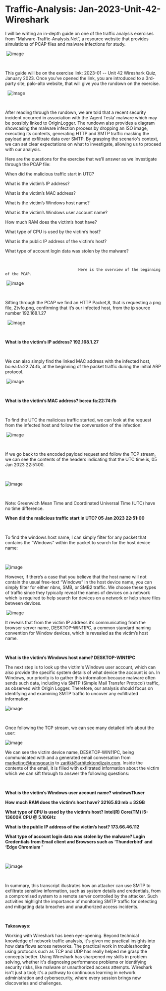 # Traffic-Analysis: Jan-2023-Unit-42-Wireshark

I will be writing an in-depth guide on one of the traffic analysis exercises from “Malware-Traffic-Analysis.Net”, a resource website that provides simulations of PCAP files and malware infections for study.

​
![image](https://github.com/user-attachments/assets/af725c7e-29d7-49b8-9925-63295a91665d)

​

This guide will be on the exercise link: 2023-01 -- Unit 42 Wireshark Quiz, January 2023. Once you’ve opened the link, you are introduced to a 3rd-party site, palo-alto website, that will give you the rundown on the exercise.

​​
​
![image](https://github.com/user-attachments/assets/397ebb21-09a2-4fb6-8ccf-afb8c72ed045)

​

After reading through the rundown, we are told that a recent security incident occurred in association with the ‘Agent Tesla’ malware which may be possibly linked to OriginLogger. The rundown also provides a diagram showcasing the malware infection process by dropping an ISO image, executing its contents, generating HTTP and SMTP traffic masking the payload and exfiltrate data over SMTP. By grasping the scenario's context, we can set clear expectations on what to investigate, allowing us to proceed with our analysis.

 

Here are the questions for the exercise that we’ll answer as we investigate through the PCAP file:

 

When did the malicious traffic start in UTC?

What is the victim’s IP address?

What is the victim’s MAC address?

What is the victim’s Windows host name?

What is the victim’s Windows user account name?

How much RAM does the victim’s host have?

What type of CPU is used by the victim’s host?

What is the public IP address of the victim’s host?

What type of account login data was stolen by the malware?

​​​​​

                                     Here is the overview of the beginning of the PCAP. ​

​
![image](https://github.com/user-attachments/assets/f3f92fa3-676d-42e1-a253-173097302b7e)

​

Sifting through the PCAP we find an HTTP Packet,8, that is requesting a png file, Ztvfo.png, confirming that it’s our infected host, from the ip source number 192.168.1.27​

​
​
![image](https://github.com/user-attachments/assets/75139f51-c6e2-49bd-af18-2efc4b1eac01)

​
​

**What is the victim’s IP address? 192.168.1.27**

​

We can also simply find the linked MAC address with the infected host, bc:ea:fa:22:74:fb, at the beginning of the packet traffic during the initial ARP protocol.

​​​
![image](https://github.com/user-attachments/assets/137ebf69-f956-43b5-a489-82ade11373d6)

​

**​What is the victim’s MAC address? bc:ea:fa:22:74:fb**

​

To find the UTC the malicious traffic started, we can look at the request from the infected host and follow the conversation of the infection:


​
![image](https://github.com/user-attachments/assets/cc1fddcf-799a-4ea6-8abc-4443034f1da7)


​

​If we go back to the encoded payload request and follow the TCP stream, we can see the contents of the headers indicating that the UTC time is, 05 Jan 2023 22:51:00.

​

​![image](https://github.com/user-attachments/assets/2b6b98f0-65e1-4699-8ef6-4fa94b6883a0)


​

Note: Greenwich Mean Time and Coordinated Universal Time (UTC) have no time difference.

 

**When did the malicious traffic start in UTC? 05 Jan 2023 22:51:00**

​

To find the windows host name, I can simply filter for any packet that contains the “Windows” within the packet to search for the host device name:

​

​![image](https://github.com/user-attachments/assets/35762140-d359-456c-be7c-2316ccc93ff2)



​However, if there’s a case that you believe that the host name will not contain the usual free-text “Windows” in the host device name, you can simply filter for either nbns, SMB, or SMB2 traffic. We choose these types of traffic since they typically reveal the names of devices on a network which is required to help search for​ devices on a network or help share files between devices.

​
![image](https://github.com/user-attachments/assets/b92b465b-782e-4f4a-abff-564f59d7487e)
​

​It reveals that from the victim IP address it’s communicating from the browser server name, DESKTOP-WIN11PC, a common standard naming convention for Window devices, which is revealed as the victim’s host name.

​

**What is the victim’s Windows host name? DESKTOP-WIN11PC**


​The next step is to look up the victim's Windows user account, which can also provide the specific system details of what device the account is on. In Windows, our priority is to gather this information because malware often sends such data, including via SMTP (Simple Mail Transfer Protocol) traffic, as observed with Origin Logger. Therefore, our analysis should focus on identifying and examining SMTP traffic to uncover any exfiltrated information. 

​![image](https://github.com/user-attachments/assets/a0402abd-a15d-4ef1-bf90-0e147f864ea1)

​

Once following the TCP stream, we can see many detailed info about the user:


​![image](https://github.com/user-attachments/assets/f6713b56-2cd3-4de8-9670-5b8bf8270787)
​
 

We can see the victim device name, DESKTOP-WIN11PC, being communicated with and a generated email conversation from marketing@transgear.in to zaritkt@arhitektondizajn.com. Inside the contents of the email, it is filled with exfiltrated information about the victim which we can sift through to answer the following questions:

​

**What is the victim’s Windows user account name? windows11user**

**How much RAM does the victim’s host have? 32165.83 mb = 32GB**

**What type of CPU is used by the victim’s host? Intel(R) Core(TM) i5-13600K CPU @ 5.10GHz**

**What is the public IP address of the victim’s host? 173.66.46.112**

**What type of account login data was stolen by the malware? Login Credentials from Email client and Browsers such as ‘Thunderbird’ and ‘Edge Chromium ‘**

​

​![image](https://github.com/user-attachments/assets/c6352871-f8e1-42c7-ac09-98eab6fb9662)


​

In summary, this transcript illustrates how an attacker can use SMTP to exfiltrate sensitive information, such as system details and credentials, from a compromised system to a remote server controlled by the attacker. Such activities highlight the importance of monitoring SMTP traffic for detecting and mitigating data breaches and unauthorized access incidents.

​

**Takeaways:**

Working with Wireshark has been eye-opening. Beyond technical knowledge of network traffic analysis, it's given me practical insights into how data flows across networks. The practical work in troubleshooting using protocols such as TCP and UDP has really helped me grasp the concepts better. Using Wireshark has sharpened my skills in problem solving, whether it's diagnosing performance problems or identifying security risks, like malware or unauthorized access attempts. Wireshark isn't just a tool; it's a pathway to continuous learning in network administration and cybersecurity, where every session brings new discoveries and challenges.
